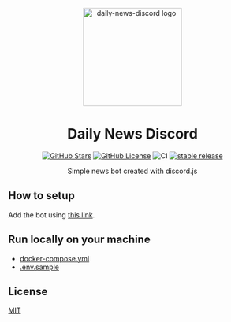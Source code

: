 <p align="center">
 <img width=200px height=200px src="https://cdn.pixabay.com/photo/2017/06/10/07/22/news-2389226_960_720.png" alt="daily-news-discord logo"/>
</p>

<h1 align="center"> Daily News Discord </h1>

</div>

<div align="center">

[![GitHub Stars](https://img.shields.io/github/stars/SushiWaUmai/daily-news-discord)](https://github.com/SushiWaUmai/daily-news-discord)
[![GitHub License](https://img.shields.io/github/license/SushiWaUmai/daily-news-discord)](https://github.com/SushiWaUmai/daily-news-discord/blob/main/LICENSE)
![CI](https://github.com/SushiWaUmai/daily-news-discord/actions/workflows/build-docker.yml/badge.svg)
[![stable release](https://img.shields.io/github/release/SushiWaUmai/daily-news-discord.svg?maxAge=3600&label=download)](https://github.com/SushiWaUmai/daily-news-discord/releases)

</div>

<p align="center">
Simple news bot created with discord.js
</p>

## How to setup

Add the bot using [this link](https://discord.com/api/oauth2/authorize?client_id=947850099864768523&permissions=8&scope=bot%20applications.commands).


## Run locally on your machine

- [docker-compose.yml](./docker-compose.yml)
- [.env.sample](./.env.sample)


## License

[MIT](./LICENSE)
